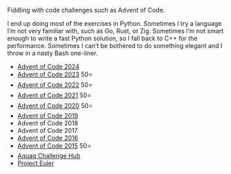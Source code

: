 Fiddling with code challenges such as Advent of Code.

I end up doing most of the exercises in Python. Sometimes I try a language I’m not
very familiar with, such as Go, Rust, or Zig. Sometimes I’m not smart enough to write
a fast Python solution, so I fall back to C++ for the performance. Sometimes I can’t
be bothered to do something elegant and I throw in a nasty Bash one-liner.

 - [Advent of Code 2024](/aoc2024/)
 - [Advent of Code 2023](/aoc2023/) 50⭐
 - [Advent of Code 2022](/aoc2022/) 50⭐
 - [Advent of Code 2021](/aoc2021/) 50⭐
 - [Advent of Code 2020](/aoc2020/) 50⭐
 - [Advent of Code 2019](/aoc2019/)
 - Advent of Code 2018
 - Advent of Code 2017
 - [Advent of Code 2016](/aoc2016/)
 - [Advent of Code 2015](/aoc2015/) 50⭐
 - [Aquaq Challenge Hub](/aquaq/)
 - [Project Euler](/euler/)
